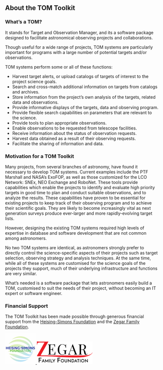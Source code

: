 About the TOM Toolkit
---------------------

### What’s a TOM?

It stands for Target and Observation Manager, and its a software package designed to facilitate astronomical observing projects and collaborations.

Though useful for a wide range of projects, TOM systems are particularly important for programs with a large number of potential targets and/or observations.

TOM systems perform some or all of these functions:

*   Harvest target alerts, or upload catalogs of targets of interest to the project science goals.
*   Search and cross-match additional information on targets from catalogs and archives.
*   Store information from the project’s own analysis of the targets, related data and observations.
*   Provide informative displays of the targets, data and observing program.
*   Provide flexible search capabilities on parameters that are relevant to the science.
*   Provide tools to plan appropriate observations.
*   Enable observations to be requested from telescope facilities.
*   Receive information about the status of observation requests.
*   Harvest data obtained as a result of their observing requests.
*   Facilitate the sharing of information and data.

### Motivation for a TOM Toolkit

Many projects, from several branches of astronomy, have found it necessary to develop TOM systems.  Current examples include the PTF Marshall and  NASA’s ExoFOP, as well as those customized for the LCO Network: SNEx, NEO Exchange and RoboNet.
These tools provide capabilities which enable the projects to identify and evaluate high priority targets in good time to plan and conduct suitable observations, and to analyze the results.  These capabilities have proven to be essential for existing projects to keep track of their observing program and to achieve their scientific goals.  They are likely to become increasingly vital as next generation surveys produce ever-larger and more rapidly-evolving target lists.

However, designing the existing TOM systems required high levels of expertise in database and software development that are not common among astronomers.

No two TOM systems are identical, as astronomers strongly prefer to directly control the science-specific aspects of their projects such as target selection, observing strategy and analysis techniques.  At the same time, while all of these systems are customised for the science goals of the projects they support, much of their underlying infrastructure and functions are very similar.

What’s needed is a software package that lets astronomers easily build a TOM, customised to suit the needs of their project, without becoming an IT expert or software engineer.

### Financial Support

The TOM Toolkit has been made possible through generous financial support from the [Heising-Simons Foundation](https://hsfoundation.org) and the [Zegar Family Foundation](https://sites.google.com/zegarff.org/site).

<div class="partners">
<a href="https://hsfoundation.org">
  <img src="_static/hs.jpg" alt="Heising-Simons Foundation" height="100"/>
</a>
<a href="https://sites.google.com/zegarff.org/site">
  <img src="_static/zff.png" alt="Zegar Family Foundation" height="75"/>
</a>
</div>